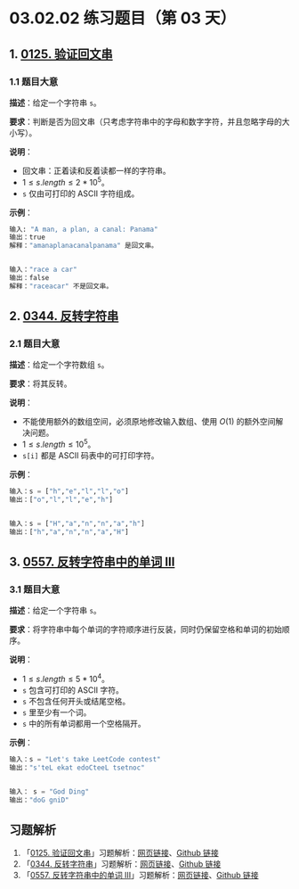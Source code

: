 # 03.02.02 练习题目（第 03 天）

## 1. [0125. 验证回文串](https://leetcode.cn/problems/valid-palindrome/)

### 1.1 题目大意

**描述**：给定一个字符串 `s`。

**要求**：判断是否为回文串（只考虑字符串中的字母和数字字符，并且忽略字母的大小写）。

**说明**：

- 回文串：正着读和反着读都一样的字符串。
- $1 \le s.length \le 2 * 10^5$。
- `s` 仅由可打印的 ASCII 字符组成。

**示例**：

```python
输入: "A man, a plan, a canal: Panama"
输出：true
解释："amanaplanacanalpanama" 是回文串。


输入："race a car"
输出：false
解释："raceacar" 不是回文串。
```

## 2. [0344. 反转字符串](https://leetcode.cn/problems/reverse-string/)

### 2.1 题目大意

**描述**：给定一个字符数组 `s`。

**要求**：将其反转。

**说明**：

- 不能使用额外的数组空间，必须原地修改输入数组、使用 $O(1)$ 的额外空间解决问题。
- $1 \le s.length \le 10^5$。
- `s[i]` 都是 ASCII 码表中的可打印字符。

**示例**：

```python
输入：s = ["h","e","l","l","o"]
输出：["o","l","l","e","h"]


输入：s = ["H","a","n","n","a","h"]
输出：["h","a","n","n","a","H"]
```

## 3. [0557. 反转字符串中的单词 III](https://leetcode.cn/problems/reverse-words-in-a-string-iii/)

### 3.1 题目大意

**描述**：给定一个字符串 `s`。

**要求**：将字符串中每个单词的字符顺序进行反装，同时仍保留空格和单词的初始顺序。

**说明**：

- $1 \le s.length \le 5 * 10^4$。
- `s` 包含可打印的 ASCII 字符。
- `s` 不包含任何开头或结尾空格。
- `s` 里至少有一个词。
- `s` 中的所有单词都用一个空格隔开。

**示例**：

```python
输入：s = "Let's take LeetCode contest"
输出："s'teL ekat edoCteeL tsetnoc"


输入： s = "God Ding"
输出："doG gniD"
```

## 习题解析

1. 「[0125. 验证回文串](https://leetcode.cn/problems/valid-palindrome/)」习题解析：[网页链接](https://datawhalechina.github.io/leetcode-notes/#/solutions/0125)、[Github 链接](https://github.com/datawhalechina/leetcode-notes/blob/main/docs/solutions/0125.md)
2. 「[0344. 反转字符串](https://leetcode.cn/problems/reverse-string/)」习题解析：[网页链接](https://datawhalechina.github.io/leetcode-notes/#/solutions/0344)、[Github 链接](https://github.com/datawhalechina/leetcode-notes/blob/main/docs/solutions/0344.md)
3. 「[0557. 反转字符串中的单词 III](https://leetcode.cn/problems/reverse-words-in-a-string-iii/)」习题解析：[网页链接](https://datawhalechina.github.io/leetcode-notes/#/solutions/0557)、[Github 链接](https://github.com/datawhalechina/leetcode-notes/blob/main/docs/solutions/0557.md)

